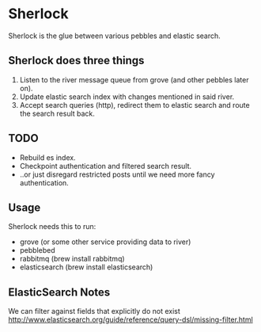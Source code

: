 # Sherlock

Sherlock is the glue between various pebbles and elastic search.


## Sherlock does three things

1. Listen to the river message queue from grove (and other pebbles later on).
2. Update elastic search index with changes mentioned in said river.
3. Accept search queries (http), redirect them to elastic search and route the search result back.


## TODO

- Rebuild es index.
- Checkpoint authentication and filtered search result.
- ..or just disregard restricted posts until we need more fancy authentication.


## Usage

Sherlock needs this to run:

- grove (or some other service providing data to river)
- pebblebed
- rabbitmq (brew install rabbitmq)
- elasticsearch (brew install elasticsearch)


## ElasticSearch Notes

We can filter against fields that explicitly do not exist
http://www.elasticsearch.org/guide/reference/query-dsl/missing-filter.html
